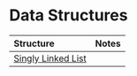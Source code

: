 # Data Structures

| Structure              | Notes |
| :--------------------- | :---- |
| [Singly Linked List]() |       |

